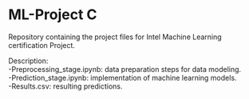 # ML-Project C
Repository containing the project files for Intel Machine Learning certification Project.

Description: <br />
-Preprocessing_stage.ipynb: data preparation steps for data modeling. <br />
-Prediction_stage.ipynb: implementation of machine learning models. <br />
-Results.csv: resulting predictions. <br />

